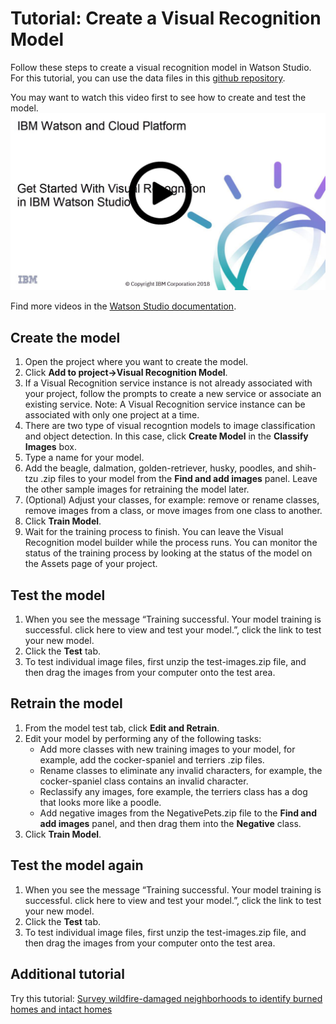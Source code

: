 # Tutorial: Create a Visual Recognition Model

Follow these steps to create a visual recognition model in Watson Studio. For this tutorial, you can use the data files in this [github repository](https://github.com/sharynr/tutorial-files/tree/master/vr-model).

You may want to watch this video first to see how to create and test the model.
<a href="https://video.ibm.com/channel/23952663/video/ws-vr-create-model" target="_blank"><img src="images/vr-tutorial.jpg"></a>

Find more videos in the [Watson Studio documentation](https://dataplatform.cloud.ibm.com/docs/content/wsj/getting-started/videos.html?audience=wdp#vizrec).

## Create the model
1. Open the project where you want to create the model.
1. Click **Add to project->Visual Recognition Model**.
1. If a Visual Recognition service instance is not already associated with your project, follow the prompts to create a new service or associate an existing service. Note: A Visual Recognition service instance can be associated with only one project at a time.
1. There are two type of visual recogntion models to image classification and object detection. In this case, click **Create Model** in the **Classify Images** box. 
1. Type  a name for your model.
1. Add the beagle, dalmation, golden-retriever, husky, poodles, and shih-tzu .zip files to your model from the **Find and add images** panel. Leave the other sample images for retraining the model later.
1. (Optional) Adjust your classes, for example: remove or rename classes, remove images from a class, or move images from one class to another.
1. Click **Train Model**.
1. Wait for the training process to finish. You can leave the Visual Recognition model builder while the process runs. You can monitor the status of the training process by looking at the status of the model on the Assets page of your project.

## Test the model
1. When you see the message “Training successful. Your model training is successful. click here to view and test your model.”, click the link to test your new model.
1. Click the **Test** tab.
1. To test individual image files, first unzip the test-images.zip file, and then drag the images from your computer onto the test area.

## Retrain the model
1. From the model test tab, click **Edit and Retrain**.
1. Edit your model by performing any of the following tasks:
   * Add more classes with new training images to your model, for example, add the cocker-spaniel and terriers .zip files.
   * Rename classes to eliminate any invalid characters, for example, the cocker-spaniel class contains an invalid character.
   * Reclassify any images, fore example, the terriers class has a dog that looks more like a poodle.
   * Add negative images from the NegativePets.zip file to the **Find and add images** panel, and then drag them into the **Negative** class.
1. Click **Train Model**.

## Test the model again
1. When you see the message “Training successful. Your model training is successful. click here to view and test your model.”, click the link to test your new model.
1. Click the **Test** tab.
1. To test individual image files, first unzip the test-images.zip file, and then drag the images from your computer onto the test area.

## Additional tutorial
Try this tutorial: [Survey wildfire-damaged neighborhoods to identify burned homes and intact homes](https://developer.ibm.com/tutorials/detect-wildfire-damaged-homes-using-drone-images-watson-visual-recognition/)
